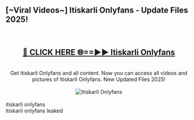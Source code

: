 <h2>[~Viral Videos~] Itiskarli Onlyfans - Update Files 2025!</h2>
<br>
<div align="center">
<h2><a href="https://betterlinks.top/A2PfLJ" rel="nofollow">🔴 CLICK HERE 🌐==►► Itiskarli Onlyfans</a></h2>
<br>
Get Itiskarli Onlyfans and all content. Now you can access all videos and pictures of Itiskarli Onlyfans. New Updated Files 2025!
<br>
<br>
<a href="https://betterlinks.top/A2PfLJ" rel="nofollow" data-target="animated-image.originalLink"><img src="https://i.ibb.co.com/WyWwxjT/player-gif2.gif" alt="Itiskarli Onlyfans" style="max-width: 100%; display: inline-block;" data-target="animated-image.originalImage"></a>
</div>
<br>
itiskarli onlyfans<br>
itiskarli onlyfans leaked